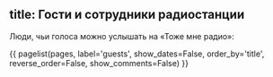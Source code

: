 title: Гости и сотрудники радиостанции
---

Люди, чьи голоса можно услышать на «Тоже мне радио»:

{{ pagelist(pages, label='guests', show_dates=False, order_by='title', reverse_order=False, show_comments=False) }}
